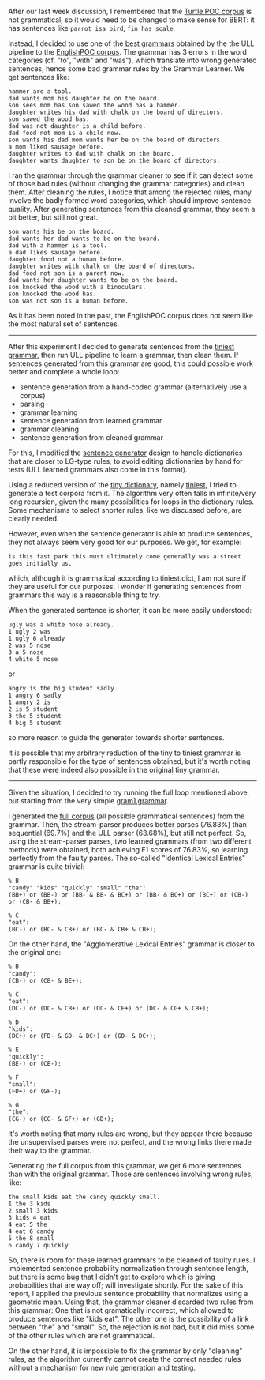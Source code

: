 After our last week discussion, I remembered that the [Turtle POC corpus](http://88.99.210.144/data/poc-turtle/poc-turtle.txt) 
is not 
grammatical, so it would need to be changed to
make sense for BERT: it has sentences like `parrot isa bird`, `fin has scale`.

Instead, I decided to use one of the [best grammars](http://88.99.210.144/data/clustering_2019/POC-English-2018-12-31/POC-English-Amb_R=6-Weight=6:R-mst-weight=+1:R_cDRKd_gen-rules/dict_26C_2018-12-31_0006.4.0.dict)
 obtained by the 
the ULL pipeline to the [EnglishPOC corpus](http://88.99.210.144/data/poc-english/poc_english.txt).
The grammar has 3 errors in the word categories (cf. "to", "with" and "was"), 
which translate into wrong generated sentences, hence some bad grammar 
rules by the Grammar Learner.
We get sentences like:
```
hammer are a tool.
dad wants mom his daughter be on the board.
son sees mom has son sawed the wood has a hammer.
daughter writes his dad with chalk on the board of directors.
son sawed the wood has.
dad was not daughter is a child before.
dad food not mom is a child now.
son wants his dad mom wants her be on the board of directors.
a mom liked sausage before.
daughter writes to dad with chalk on the board.
daughter wants daughter to son be on the board of directors.
```

I ran the grammar through the grammar cleaner
to see if it can detect some of those bad rules (without changing
the grammar categories) and clean them.
After cleaning the rules, I notice that among the rejected rules, many involve
the badly formed word categories, which should improve sentence quality.
After generating sentences from this cleaned grammar, they seem a bit better, but
still not great.
```
son wants his be on the board.
dad wants her dad wants to be on the board.
dad with a hammer is a tool.
a dad likes sausage before.
daughter food not a human before.
daughter writes with chalk on the board of directors.
dad food not son is a parent now.
dad wants her daughter wants to be on the board.
son knocked the wood with a binoculars.
son knocked the wood has.
son was not son is a human before.
```
As it has been noted in the past, the EnglishPOC corpus does not seem like
the most natural set of sentences.
 
************
After this experiment I decided to generate sentences from the 
[tiniest grammar](grammars/tiniest.dict),
then run ULL pipeline to learn a grammar, then clean them. 
If sentences generated from this grammar are good, this could possible work better
and complete a whole loop:
- sentence generation from a hand-coded grammar (alternatively use a corpus)
- parsing
- grammar learning
- sentence generation from learned grammar
- grammar cleaning
- sentence generation from cleaned grammar

For this, I modified the [sentence generator](https://github.com/glicerico/rangram)
design to handle dictionaries that are closer to LG-type rules, to avoid editing
dictionaries by hand for tests (ULL learned grammars also come in this format).

Using a reduced version of the [tiny dictionary](https://raw.githubusercontent.com/opencog/link-grammar/master/data/en/tiny.dict),
 namely [tiniest](grammars/tiniest.dict), 
 I tried to generate a test corpora from it.
The algorithm very often falls in infinite/very long recursion, given the many
possibilities for loops in the dictionary rules.
Some mechanisms to select shorter rules, like we discussed before,
 are clearly needed.

However, even when the sentence generator is able to produce sentences, they not
always seem very good for our purposes.
We get, for example:
```
is this fast park this must ultimately come generally was a street goes initially us.
```
which, although it is grammatical according to tiniest.dict, I am not sure if
they are useful for our purposes.
I wonder if generating sentences from grammars this way is a reasonable thing to try.

When the generated sentence is shorter, it can be more easily understood:
```
ugly was a white nose already.
1 ugly 2 was
1 ugly 6 already
2 was 5 nose
3 a 5 nose
4 white 5 nose
```
or

```
angry is the big student sadly.
1 angry 6 sadly
1 angry 2 is
2 is 5 student
3 the 5 student
4 big 5 student
```
so more reason to guide the generator towards shorter sentences.

It is possible that my arbitrary reduction of the tiny to tiniest grammar is
partly responsible for the type of sentences obtained, but it's worth noting
that these were indeed also possible in the original tiny grammar.

*******************
Given the situation, I decided to try running the full loop mentioned above,
but starting from the
very simple [gram1.grammar](grammars/gram1.grammar).

I generated the [full corpus](grammars/gram1_full.corpus) (all possible grammatical
sentences) from the grammar.
Then, the stream-parser produces better parses (76.83%) than sequential (69.7%)
and the ULL parser (63.68%), but still not perfect.
So, using the stream-parser parses, two learned grammars (from two different methods)
were obtained, both achieving F1 scores of 76.83%, so learning perfectly from
the faulty parses.
The so-called "Identical Lexical Entries" grammar is quite trivial:
```
% B
"candy" "kids" "quickly" "small" "the":
(BB+) or (BB-) or (BB- & BB- & BC+) or (BB- & BC+) or (BC+) or (CB-) or (CB- & BB+);

% C
"eat":
(BC-) or (BC- & CB+) or (BC- & CB+ & CB+);
```
On the other hand, the "Agglomerative Lexical Entries" grammar is closer
to the original one:
```
% B
"candy":
(CB-) or (CB- & BE+);

% C
"eat":
(DC-) or (DC- & CB+) or (DC- & CE+) or (DC- & CG+ & CB+);

% D
"kids":
(DC+) or (FD- & GD- & DC+) or (GD- & DC+);

% E
"quickly":
(BE-) or (CE-);

% F
"small":
(FD+) or (GF-);

% G
"the":
(CG-) or (CG- & GF+) or (GD+);
```
It's worth noting that many rules are wrong, but they appear there because
the unsupervised parses were not perfect, and the wrong links there made
their way to the grammar.

Generating the full corpus from this grammar, we get 6 more sentences than
with the original grammar.
Those are sentences involving wrong rules, like:
```
the small kids eat the candy quickly small.
1 the 3 kids
2 small 3 kids
3 kids 4 eat
4 eat 5 the
4 eat 6 candy
5 the 8 small
6 candy 7 quickly
```

So, there is room for these learned grammars to be cleaned of faulty rules.
I implemented sentence probability normalization through sentence length, but
there is some bug that I didn't get to explore which is giving probabilities that
are way off; will investigate shortly.
For the sake of this report, I applied the previous sentence probability that
normalizes using a geometric mean.
Using that, the grammar cleaner discarded two rules from this grammar:
One that is not gramatically incorrect, which allowed to produce sentences like
"kids eat".
The other one is the possibility of a link between "the" and "small".
So, the rejection is not bad, but it did miss some of the other rules which are
not grammatical.

On the other hand, it is impossible to fix the grammar by only "cleaning" 
rules, as the algorithm currently cannot create the correct needed rules
without a mechanism for 
 new rule generation and testing.

